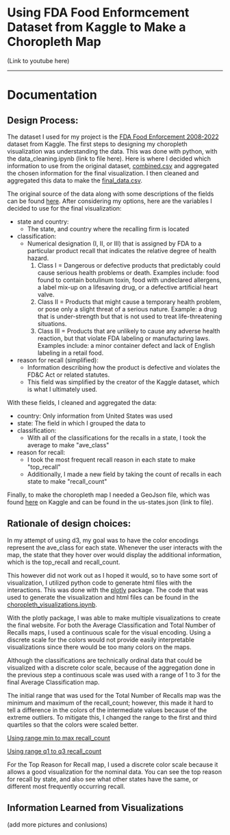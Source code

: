 # Using FDA Food Enformcement Dataset from Kaggle to Make a Choropleth Map

(Link to youtube here)

---
# Documentation
## Design Process:
The dataset I used for my project is the [FDA Food Enforcement 2008-2022](https://www.kaggle.com/datasets/chiyucheng/fda-food-enforcement-20082022![image](https://user-images.githubusercontent.com/91152548/236498964-f89bf21d-7c12-43ff-8a9f-5a2740997cee.png)
) dataset from Kaggle. The first steps to designing my choropleth visualization was understanding the data. This was done with python, with the data_cleaning.ipynb (link to file here). Here is where I decided which information to use from the original dataset, [combined.csv](./data/combined.csv) and aggregated the chosen information for the final visualization. I then cleaned and aggregated this data to make the [final_data.csv](./data/final_data.csv).

The original source of the data along with some descriptions of the fields can be found [here](https://open.fda.gov/apis/food/enforcement/searchable-fields/). After considering my options, here are the variables I decided to use for the final visualization:
- state and country:
	- The state, and country where the recalling firm is located
- classification:
	- Numerical designation (I, II, or III) that is assigned by FDA to a particular product recall that indicates the relative degree of health hazard.
		1. Class I = Dangerous or defective products that predictably could cause serious health problems or death. Examples include: food found to contain botulinum toxin, food with undeclared allergens, a label mix-up on a lifesaving drug, or a defective artificial heart valve.
		2. Class II = Products that might cause a temporary health problem, or pose only a slight threat of a serious nature. Example: a drug that is under-strength but that is not used to treat life-threatening situations.
		3. Class III = Products that are unlikely to cause any adverse health reaction, but that violate FDA labeling or manufacturing laws. Examples include: a minor container defect and lack of English labeling in a retail food.
- reason for recall (simplified):
	- Information describing how the product is defective and violates the FD&C Act or related statutes.
	- This field was simplified by the creator of the Kaggle dataset, which is what I ultimately used.

With these fields, I cleaned and aggregated the data:
- country: Only information from United States was used
- state: The field in which I grouped the data to
- classification: 
	- With all of the classifications for the recalls in a state, I took the average to make "ave_class"
- reason for recall:
	- I took the most frequent recall reason in each state to make "top_recall"
	- Additionally, I made a new field by taking the count of recalls in each state to make "recall_count"
	
Finally, to make the choropleth map I needed a GeoJson file, which was found [here](https://www.kaggle.com/datasets/pompelmo/usa-states-geojson) on Kaggle and can be found in the us-states.json (link to file).

## Rationale of design choices:

In my attempt of using d3, my goal was to have the color encodings represent the ave_class for each state. Whenever the user interacts with the map, the state that they hover over would display the additional information, which is the top_recall and recall_count.

This however did not work out as I hoped it would, so to have some sort of visualization, I utilized python code to generate html files with the interactions. This was done with the [plotly](https://pypi.org/project/plotly/) package. The code that was used to generate the visualization and html files can be found in the [choropleth_visualizations.ipynb](./data/choropleth_visualizations.ipynb). 

With the plotly package, I was able to make multiple visualizations to create the final website. For both the Average Classification and Total Number of Recalls maps, I used a continuous scale for the visual encoding. Using a discrete scale for the colors would not provide easily interpretable visualizations since there would be too many colors on the maps. 

Although the classifications are technically ordinal data that could be visualized with a discrete color scale, because of the aggregation done in the previous step a continuous scale was used with a range of 1 to 3 for the final Average Classification map. 

The initial range that was used for the Total Number of Recalls map was the minimum and maximum of the recall_count; however, this made it hard to tell a difference in the colors of the intermediate values because of the extreme outliers. To mitigate this, I changed the range to the first and third quartiles so that the colors were scaled better.

[Using range min to max recall_count](./data/images/recal_count_first_attempt.png)

[Using range q1 to q3 recall_count](./data/images/recall_count_final.png)

For the Top Reason for Recall map, I used a discrete color scale because it allows a good visualization for the nominal data. You can see the top reason for recall by state, and also see what other states have the same, or different most frequently occurring recall.

## Information Learned from Visualizations

(add more pictures and conlusions)
